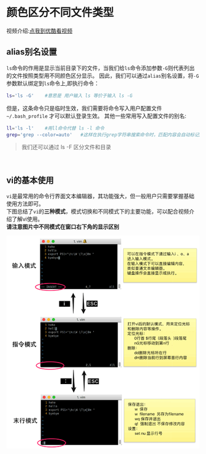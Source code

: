 # 颜色区分不同文件类型

视频介绍:[点我到优酷看视频](http://v.youku.com/v_show/id_XMjY3NzMzNjk4OA==.html)

## alias别名设置
`ls`命令的作用是显示当前目录下的文件，当我们给`ls`命令添加参数`-G`则代表列出的文件按照类型用不同颜色区分显示。
因此，我们可以通过`alias`别名设置，将`-G`参数默认绑定到`ls`命令上,即执行命令：

```bash
ls='ls -G'    #意思是 用户输入 ls 等价于输入 ls -G
```
但是，这条命令只是临时生效，我们需要将命令写入用户配置文件`~/.bash_profile` 才可以默认登录生效。
其他一些常用写入配置文件的别名:
```bash
ll='ls -l'    #用ll命令代替 ls -l 命令
grep='grep --color=auto'   #这样在执行grep字符串搜索命令时，匹配内容会自动标记颜色
```
> 我们还可以通过 ls -F 区分文件和目录 

<br>

## vi的基本使用
`vi`是最常用的命令行界面文本编辑器，其功能强大，但一般用户只需要掌握基础使用方法即可。<br>
下图总结了`vi`的**三种模式**，模式切换和不同模式下的主要功能，可以配合视频介绍了解vi使用。<br>
**请注意图片中不同模式在窗口右下角的显示区别**

![](./vim.gif)

















